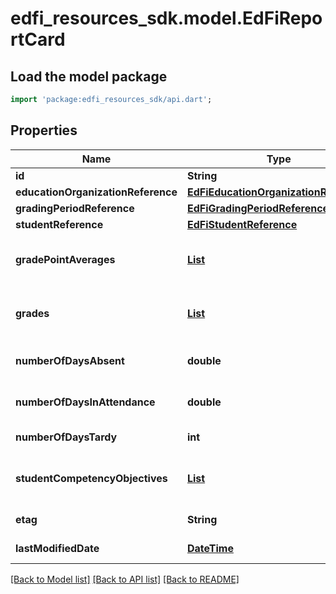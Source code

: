 # edfi_resources_sdk.model.EdFiReportCard

## Load the model package
```dart
import 'package:edfi_resources_sdk/api.dart';
```

## Properties
Name | Type | Description | Notes
------------ | ------------- | ------------- | -------------
**id** | **String** |  | [optional] 
**educationOrganizationReference** | [**EdFiEducationOrganizationReference**](EdFiEducationOrganizationReference.md) |  | 
**gradingPeriodReference** | [**EdFiGradingPeriodReference**](EdFiGradingPeriodReference.md) |  | 
**studentReference** | [**EdFiStudentReference**](EdFiStudentReference.md) |  | 
**gradePointAverages** | [**List<EdFiReportCardGradePointAverage>**](EdFiReportCardGradePointAverage.md) | An unordered collection of reportCardGradePointAverages. A measure of average performance for courses taken by an individual. | [optional] [default to const []]
**grades** | [**List<EdFiReportCardGrade>**](EdFiReportCardGrade.md) | An unordered collection of reportCardGrades. Grades for the classes attended by the student for this grading period. | [optional] [default to const []]
**numberOfDaysAbsent** | **double** | The number of days an individual is absent when school is in session during a given reporting period. | [optional] 
**numberOfDaysInAttendance** | **double** | The number of days an individual is present when school is in session during a given reporting period. | [optional] 
**numberOfDaysTardy** | **int** | The number of days an individual is tardy during a given reporting period. | [optional] 
**studentCompetencyObjectives** | [**List<EdFiReportCardStudentCompetencyObjective>**](EdFiReportCardStudentCompetencyObjective.md) | An unordered collection of reportCardStudentCompetencyObjectives. The student competency evaluations associated for this grading period. | [optional] [default to const []]
**etag** | **String** | A unique system-generated value that identifies the version of the resource. | [optional] 
**lastModifiedDate** | [**DateTime**](DateTime.md) | The date and time the resource was last modified. | [optional] 

[[Back to Model list]](../README.md#documentation-for-models) [[Back to API list]](../README.md#documentation-for-api-endpoints) [[Back to README]](../README.md)


